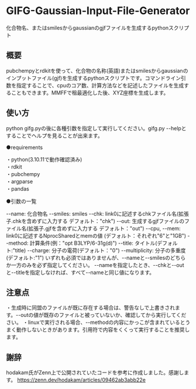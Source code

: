 # GIFG-Gaussian-Input-File-Generator

化合物名、またはsmilesからgaussianのgjfファイルを生成するpythonスクリプト

## 概要

pubchempyとrdkitを使って、化合物の名称(英語)またはsmilesからgaussianのインプットファイル(gjf)を生成するpythonスクリプトです。コマンドライン引数を指定することで、cpuのコア数、計算方法などを記述したファイルを生成することもできます。MMFFで租最適化した後、XYZ座標を生成します。

## 使い方

python gifg.pyの後に各種引数を指定して実行してください。gifg.py --helpとすることでヘルプを見ることが出来ます。

●requirements

・python(3.10.11で動作確認済み)<br>
・rdkit<br>
・pubchempy<br>
・argparse<br>
・pandas<br>  

●引数の一覧

--name: 化合物名
--smiles: smiles
--chk: link0に記述するchkファイル名(拡張子.chkを含めずに入力する デフォルト："chk")
--out: 生成するgjfファイルのファイル名(拡張子.gjfを含めずに入力する デフォルト："out")
--cpu, --mem: link0に記述するNprocSharedとmemの値 (デフォルト：それぞれ"6"と"1GB")
--method: 計算条件(例："opt B3LYP/6-31g(d)")
--title: タイトル(デフォルト:"title)
--charge: 分子の電荷(デフォルト："0")
--multiplicity: 分子の多重度(デフォルト:"1")
いずれも必須ではありませんが、--nameと--smilesのどちらか一方のみを必ず指定してください。
--nameを指定したとき、--chkと--outと--titleを指定しなければ、すべて--nameと同じ値になります。  

## 注意点

・生成時に同盟のファイルが既に存在する場合は、警告なしで上書きされます。--outの値が既存のファイルと被っていないか、確認してから実行してください。
・linuxで実行される場合、--methodの内容にかっこが含まれているとうまく動作しないときがあります。引用符で内容をくくって実行することを推奨します。  

## 謝辞

hodakam氏がZenn上で公開されていたコードを参考に作成しました。感謝します。
<https://zenn.dev/hodakam/articles/09462ab3abb22e>
